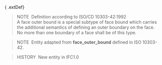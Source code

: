 ﻿{ .extDef}
> NOTE&nbsp; Definition according to ISO/CD 10303-42:1992  
> A face outer bound is a special subtype of face bound which carries the additional semantics of defining an outer boundary on the face. No more than one boundary of a face shall be of this type.

> NOTE&nbsp; Entity adapted from **face_outer_bound** defined in ISO 10303-42.

> HISTORY&nbsp; New entity in IFC1.0
